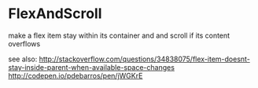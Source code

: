 # FlexAndScroll
make a flex item stay within its container and and scroll if its content overflows

see also:
http://stackoverflow.com/questions/34838075/flex-item-doesnt-stay-inside-parent-when-available-space-changes
http://codepen.io/pdebarros/pen/jWGKrE
